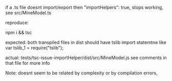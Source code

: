 if a .ts file doesnt import/export then     "importHelpers": true, stops working, see src/MineModel.ts

reproduce: 

npm i && tsc

expected: both transpiled files in dist should have tslib import statemtne like 
var tslib_1 = require("tslib");

actual: tests/tsc-issue-importHelper/dist/src/MineModel.js see comments in that file for more info

Note: doesnt seem to be related  by complexity or by compilation errors, 